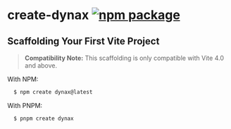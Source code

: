# create-dynax <a href="https://npmjs.com/package/create-dynax"><img src="https://img.shields.io/npm/v/create-dynax" alt="npm package"></a>
##  Scaffolding Your First Vite Project
>  **Compatibility Note:**
>  This scaffolding is only compatible with Vite 4.0 and above.

With NPM:
```bash
  $ npm create dynax@latest
```

With PNPM:
```bash
  $ pnpm create dynax
```